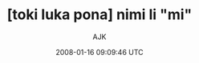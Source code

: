 ---
title: '[toki luka pona] nimi li &quot;mi&quot;'
posts: 11
hash: '2wZBIW9L'
author: 'AJK'
date: 2008-01-16 09:09:46 UTC
sources:
  - https://tokipona.yahoogroups.narkive.com/2wZBIW9L
---
